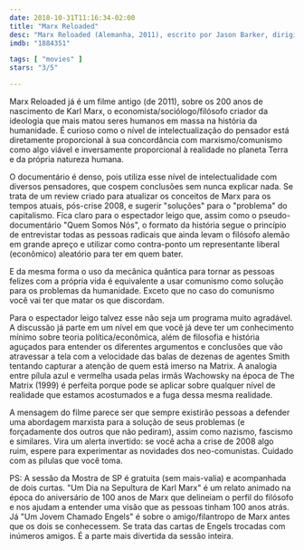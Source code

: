 ```yaml
---
date: 2018-10-31T11:16:34-02:00
title: "Marx Reloaded"
desc: "Marx Reloaded (Alemanha, 2011), escrito por Jason Barker, dirigido por Jason Barker, Alexandra Weltz, com Jason Barker, Michael Hardt, Toni Negri. Documentário, Karl Marx, história, filosofia, economia, política, crise 2008. #mostrasp Crítica escrita para o site CinemAqui."
imdb: "1884351"

tags: [ "movies" ]
stars: "3/5"

---
```

Marx Reloaded já é um filme antigo (de 2011), sobre os 200 anos de nascimento de Karl Marx, o economista/sociólogo/filósofo criador da ideologia que mais matou seres humanos em massa na história da humanidade. É curioso como o nível de intelectualização do pensador está diretamente proporcional à sua concordância com marxismo/comunismo como algo viável e inversamente proporcional à realidade no planeta Terra e da própria natureza humana.

O documentário é denso, pois utiliza esse nível de intelectualidade com diversos pensadores, que cospem conclusões sem nunca explicar nada. Se trata de um review criado para atualizar os conceitos de Marx para os tempos atuais, pós-crise 2008, e sugerir "soluções" para o "problema" do capitalismo. Fica claro para o espectador leigo que, assim como o pseudo-documentário "Quem Somos Nós", o formato da história segue o princípio de entrevistar todas as pessoas radicais que ainda levam o filósofo alemão em grande apreço e utilizar como contra-ponto um representante liberal (econômico) aleatório para ter em quem bater.

E da mesma forma o uso da mecânica quântica para tornar as pessoas felizes com a própria vida é equivalente a usar comunismo como solução para os problemas da humanidade. Exceto que no caso do comunismo você vai ter que matar os que discordam.

Para o espectador leigo talvez esse não seja um programa muito agradável. A discussão já parte em um nível em que você já deve ter um conhecimento mínimo sobre teoria política/econômica, além de filosofia e história aguçados para entender os diferentes argumentos e conclusões que vão atravessar a tela com a velocidade das balas de dezenas de agentes Smith tentando capturar a atenção de quem está imerso na Matrix. A analogia entre pílula azul e vermelha usada pelas irmãs Wachowsky na época de The Matrix (1999) é perfeita porque pode se aplicar sobre qualquer nível de realidade que estamos acostumados e a fuga dessa mesma realidade.

A mensagem do filme parece ser que sempre existirão pessoas a defender uma abordagem marxista para a solução de seus problemas (e forçadamente dos outros que não pediram), assim como nazismo, fascismo e similares. Vira um alerta invertido: se você acha a crise de 2008 algo ruim, espere para experimentar as novidades dos neo-comunistas. Cuidado com as pílulas que você toma.

PS: A sessão da Mostra de SP é gratuita (sem mais-valia) e acompanhada de dois curtas. "Um Dia na Sepultura de Karl Marx" é um relato animado na época do aniversário de 100 anos de Marx que delineiam o perfil do filósofo e nos ajudam a entender uma visão que as pessoas tinham 100 anos atrás. Já "Um Jovem Chamado Engels" é sobre o amigo/filantropo de Marx antes que os dois se conhecessem. Se trata das cartas de Engels trocadas com inúmeros amigos. É a parte mais divertida da sessão inteira.
